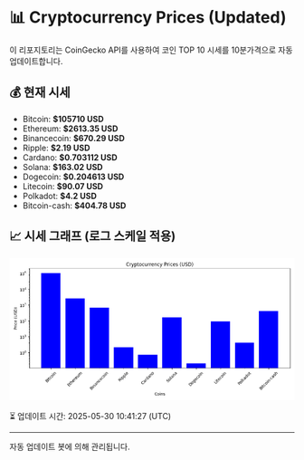 
# 📊 Cryptocurrency Prices (Updated)

이 리포지토리는 CoinGecko API를 사용하여 코인 TOP 10 시세를 10분가격으로 자동 업데이트합니다.

## 💰 현재 시세
- Bitcoin: **$105710 USD**
- Ethereum: **$2613.35 USD**
- Binancecoin: **$670.29 USD**
- Ripple: **$2.19 USD**
- Cardano: **$0.703112 USD**
- Solana: **$163.02 USD**
- Dogecoin: **$0.204613 USD**
- Litecoin: **$90.07 USD**
- Polkadot: **$4.2 USD**
- Bitcoin-cash: **$404.78 USD**

## 📈 시세 그래프 (로그 스케일 적용)
![Crypto Prices](crypto_prices.png)

⏳ 업데이트 시간: 2025-05-30 10:41:27 (UTC)

---
자동 업데이트 봇에 의해 관리됩니다.
